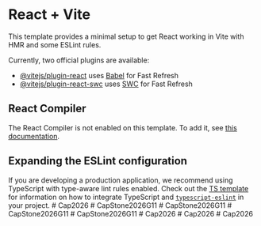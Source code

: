 # React + Vite

This template provides a minimal setup to get React working in Vite with HMR and some ESLint rules.

Currently, two official plugins are available:

- [@vitejs/plugin-react](https://github.com/vitejs/vite-plugin-react/blob/main/packages/plugin-react) uses [Babel](https://babeljs.io/) for Fast Refresh
- [@vitejs/plugin-react-swc](https://github.com/vitejs/vite-plugin-react/blob/main/packages/plugin-react-swc) uses [SWC](https://swc.rs/) for Fast Refresh

## React Compiler

The React Compiler is not enabled on this template. To add it, see [this documentation](https://react.dev/learn/react-compiler/installation).

## Expanding the ESLint configuration

If you are developing a production application, we recommend using TypeScript with type-aware lint rules enabled. Check out the [TS template](https://github.com/vitejs/vite/tree/main/packages/create-vite/template-react-ts) for information on how to integrate TypeScript and [`typescript-eslint`](https://typescript-eslint.io) in your project.
#   C a p 2 0 2 6  
 #   C a p S t o n e 2 0 2 6 G 1 1  
 #   C a p S t o n e 2 0 2 6 G 1 1  
 #   C a p S t o n e 2 0 2 6 G 1 1  
 #   C a p S t o n e 2 0 2 6 G 1 1  
 #   C a p 2 0 2 6  
 #   C a p 2 0 2 6  
 #   C a p 2 0 2 6  
 